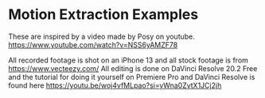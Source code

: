 # Motion Extraction Examples

These are inspired by a video made by Posy on youtube. https://www.youtube.com/watch?v=NSS6yAMZF78

All recorded footage is shot on an iPhone 13 and all stock footage is from https://www.vecteezy.com/
All editing is done on DaVinci Resolve 20.2 Free and the tutorial for doing it yourself on Premiere Pro and DaVinci Resolve is found here https://youtu.be/woj4vfMLpao?si=yWna0ZytX1JCj2jh
